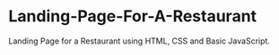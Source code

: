 # Landing-Page-For-A-Restaurant
Landing Page for a Restaurant using HTML, CSS and Basic JavaScript.
